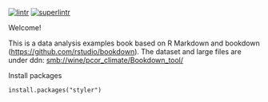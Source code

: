 [![lintr](https://github.com/NIEHS/PCOR_bookdown_tools/actions/workflows/lintr.yml/badge.svg?branch=manware_1025)](https://github.com/NIEHS/PCOR_bookdown_tools/actions/workflows/lintr.yml/badge.svg?branch=manware_1025)
[![superlintr](https://github.com/NIEHS/PCOR_bookdown_tools/actions/workflows/superlintr.yml/badge.svg?branch=manware_1025)](https://github.com/NIEHS/PCOR_bookdown_tools/actions/workflows/superlintr.yml/badge.svg?branch=manware_1025)

Welcome!

This is a data analysis examples book based on R Markdown and bookdown (<https://github.com/rstudio/bookdown>). The dataset and large files are under ddn: <smb://wine/pcor_climate/Bookdown_tool/>

Install packages

```{r}
install.packages("styler")

```

